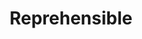 ---
layout: post_page
title: Reprehensible
definition: Highly unacceptable action; deserving severe disapproval or criticism
synonyms:  disgraceful, objectionable, sinful
example1: There is nothing <strong>reprehensible</strong> about loving your goldfish more than your dogs.
example2: Your conduct is <strong>reprehensible</strong> and will not be tolerated!
---